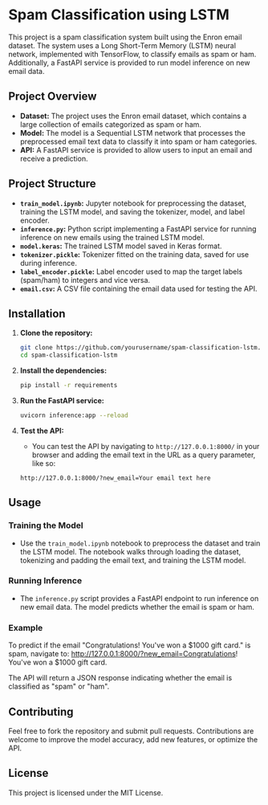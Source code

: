 # Spam Classification using LSTM

This project is a spam classification system built using the Enron email dataset. The system uses a Long Short-Term Memory (LSTM) neural network, implemented with TensorFlow, to classify emails as spam or ham. Additionally, a FastAPI service is provided to run model inference on new email data.

## Project Overview

- **Dataset:** The project uses the Enron email dataset, which contains a large collection of emails categorized as spam or ham.
- **Model:** The model is a Sequential LSTM network that processes the preprocessed email text data to classify it into spam or ham categories.
- **API:** A FastAPI service is provided to allow users to input an email and receive a prediction.

## Project Structure

- **`train_model.ipynb`:** Jupyter notebook for preprocessing the dataset, training the LSTM model, and saving the tokenizer, model, and label encoder.
- **`inference.py`:** Python script implementing a FastAPI service for running inference on new emails using the trained LSTM model.
- **`model.keras`:** The trained LSTM model saved in Keras format.
- **`tokenizer.pickle`:** Tokenizer fitted on the training data, saved for use during inference.
- **`label_encoder.pickle`:** Label encoder used to map the target labels (spam/ham) to integers and vice versa.
- **`email.csv`:** A CSV file containing the email data used for testing the API.

## Installation

1. **Clone the repository:**
    ```bash
    git clone https://github.com/yourusername/spam-classification-lstm.git
    cd spam-classification-lstm
    ```

2. **Install the dependencies:**
    ```bash
    pip install -r requirements
    ```

3. **Run the FastAPI service:**
    ```bash
    uvicorn inference:app --reload
    ```

4. **Test the API:**
    - You can test the API by navigating to `http://127.0.0.1:8000/` in your browser and adding the email text in the URL as a query parameter, like so:
    ```
    http://127.0.0.1:8000/?new_email=Your email text here
    ```

## Usage

### Training the Model
- Use the `train_model.ipynb` notebook to preprocess the dataset and train the LSTM model. The notebook walks through loading the dataset, tokenizing and padding the email text, and training the LSTM model.

### Running Inference
- The `inference.py` script provides a FastAPI endpoint to run inference on new email data. The model predicts whether the email is spam or ham.

### Example
To predict if the email "Congratulations! You've won a $1000 gift card." is spam, navigate to:
http://127.0.0.1:8000/?new_email=Congratulations! You've won a $1000 gift card.

The API will return a JSON response indicating whether the email is classified as "spam" or "ham".

## Contributing

Feel free to fork the repository and submit pull requests. Contributions are welcome to improve the model accuracy, add new features, or optimize the API.

## License

This project is licensed under the MIT License.
